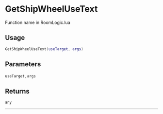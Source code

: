# GetShipWheelUseText
Function name in RoomLogic.lua
## Usage
```lua
GetShipWheelUseText(useTarget, args)
```
## Parameters
`useTarget`, `args`
## Returns
`any`

---